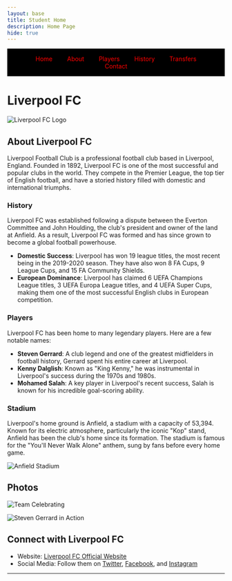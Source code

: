 ```yaml
---
layout: base
title: Student Home 
description: Home Page
hide: true
---
```

<!-- Navbar -->
<div style="background-color: black; padding: 15px; text-align: center;">
  <a href="#home.md" style="color: red; text-decoration: none; margin: 0 15px;">Home</a>
  <a href="about.md" style="color: red; text-decoration: none; margin: 0 15px;">About</a>
  <a href="players.md" style="color: red; text-decoration: none; margin: 0 15px;">Players</a>
  <a href="history.md" style="color: red; text-decoration: none; margin: 0 15px;">History</a>
  <a href="transfers.md" style="color: red; text-decoration: none; margin: 0 15px;">Transfers</a>
  <a href="contact.md" style="color: red; text-decoration: none; margin: 0 15px;">Contact</a>
</div>

# Liverpool FC

![Liverpool FC Logo](https://upload.wikimedia.org/wikipedia/en/0/0c/Liverpool_FC.svg)

## About Liverpool FC

Liverpool Football Club is a professional football club based in Liverpool, England. Founded in 1892, Liverpool FC is one of the most successful and popular clubs in the world. They compete in the Premier League, the top tier of English football, and have a storied history filled with domestic and international triumphs.

### History

Liverpool FC was established following a dispute between the Everton Committee and John Houlding, the club's president and owner of the land at Anfield. As a result, Liverpool FC was formed and has since grown to become a global football powerhouse.

- **Domestic Success**: Liverpool has won 19 league titles, the most recent being in the 2019-2020 season. They have also won 8 FA Cups, 9 League Cups, and 15 FA Community Shields.
- **European Dominance**: Liverpool has claimed 6 UEFA Champions League titles, 3 UEFA Europa League titles, and 4 UEFA Super Cups, making them one of the most successful English clubs in European competition.

### Players

Liverpool FC has been home to many legendary players. Here are a few notable names:

- **Steven Gerrard**: A club legend and one of the greatest midfielders in football history, Gerrard spent his entire career at Liverpool.
- **Kenny Dalglish**: Known as "King Kenny," he was instrumental in Liverpool's success during the 1970s and 1980s.
- **Mohamed Salah**: A key player in Liverpool's recent success, Salah is known for his incredible goal-scoring ability.

### Stadium

Liverpool's home ground is Anfield, a stadium with a capacity of 53,394. Known for its electric atmosphere, particularly the iconic "Kop" stand, Anfield has been the club's home since its formation. The stadium is famous for the "You'll Never Walk Alone" anthem, sung by fans before every home game.

![Anfield Stadium](https://upload.wikimedia.org/wikipedia/commons/thumb/e/e2/Anfield_Panorama.jpg/1200px-Anfield_Panorama.jpg)

## Photos

![Team Celebrating](https://upload.wikimedia.org/wikipedia/commons/thumb/7/7f/Liverpool_Celebrating.jpg/1200px-Liverpool_Celebrating.jpg)

![Steven Gerrard in Action](https://upload.wikimedia.org/wikipedia/commons/thumb/2/28/Steven_Gerrard_in_Action.jpg/800px-Steven_Gerrard_in_Action.jpg)

## Connect with Liverpool FC

- Website: [Liverpool FC Official Website](https://www.liverpoolfc.com/)
- Social Media: Follow them on [Twitter](https://twitter.com/LFC), [Facebook](https://www.facebook.com/LiverpoolFC), and [Instagram](https://www.instagram.com/liverpoolfc/)

---